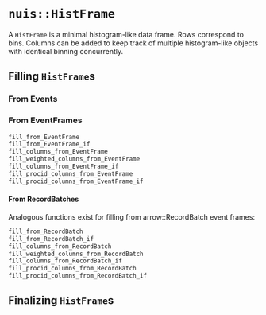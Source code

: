 # `nuis::HistFrame`

A `HistFrame` is a minimal histogram-like data frame. Rows correspond to bins. Columns can be added to keep track of multiple histogram-like objects with identical binning concurrently.

## Filling `HistFrame`s

### From Events

### From EventFrames

```c++
fill_from_EventFrame
fill_from_EventFrame_if
fill_columns_from_EventFrame
fill_weighted_columns_from_EventFrame
fill_columns_from_EventFrame_if
fill_procid_columns_from_EventFrame
fill_procid_columns_from_EventFrame_if
```

#### From RecordBatches

Analogous functions exist for filling from arrow::RecordBatch event frames:

```c++
fill_from_RecordBatch
fill_from_RecordBatch_if
fill_columns_from_RecordBatch
fill_weighted_columns_from_RecordBatch
fill_columns_from_RecordBatch_if
fill_procid_columns_from_RecordBatch
fill_procid_columns_from_RecordBatch_if
```

## Finalizing `HistFrame`s